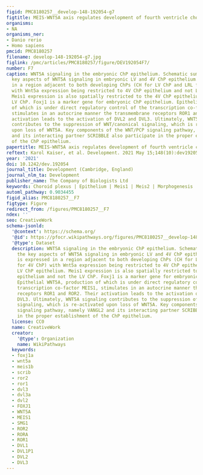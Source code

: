 ```yaml
---
figid: PMC8180257__develop-148-192054-g7
figtitle: MEIS-WNT5A axis regulates development of fourth ventricle choroid plexus
organisms:
- NA
organisms_ner:
- Danio rerio
- Homo sapiens
pmcid: PMC8180257
filename: develop-148-192054-g7.jpg
figlink: /pmc/articles/PMC8180257/figure/DEV192054F7/
number: F7
caption: WNT5A signaling in the embryonic ChP epithelium. Schematic summarizing the
  key aspects of WNT5A signaling in embryonic LV and 4V ChP epithelium. Wnt5a is expressed
  in a region adjacent to both developing ChPs (CH for LV ChP and LRL for 4V ChP)
  with Wnt5a expression being restricted to 4V ChP epithelium and not LV ChP epithelium.
  Meis1 expression is also spatially restricted to the 4V ChP epithelium and not the
  LV ChP. Foxj1 is a marker gene for embryonic ChP epithelium. Epithelial WNT5A, production
  of which is under direct regulatory control of the transcription co-factor MEIS1,
  stimulates in an autocrine manner the transmembrane receptors ROR1 and ROR2. Their
  activation leads to the activation of DVL2 and DVL3. Ultimately, WNT5A signaling
  contributes to the suppression of WNT/canonical signaling, which is re-activated
  upon loss of WNT5A. Key components of the WNT/PCP signaling pathway, namely VANGL2
  and its interacting partner SCRIBBLE also participate in the proper establishment
  of the ChP epithelium.
papertitle: MEIS-WNT5A axis regulates development of fourth ventricle choroid plexus.
reftext: Karol Kaiser, et al. Development. 2021 May 15;148(10):dev192054.
year: '2021'
doi: 10.1242/dev.192054
journal_title: Development (Cambridge, England)
journal_nlm_ta: Development
publisher_name: The Company of Biologists Ltd
keywords: Choroid plexus | Epithelium | Meis1 | Meis2 | Morphogenesis | WNT5a
automl_pathway: 0.9034455
figid_alias: PMC8180257__F7
figtype: Figure
redirect_from: /figures/PMC8180257__F7
ndex: ''
seo: CreativeWork
schema-jsonld:
  '@context': https://schema.org/
  '@id': https://pfocr.wikipathways.org/figures/PMC8180257__develop-148-192054-g7.html
  '@type': Dataset
  description: WNT5A signaling in the embryonic ChP epithelium. Schematic summarizing
    the key aspects of WNT5A signaling in embryonic LV and 4V ChP epithelium. Wnt5a
    is expressed in a region adjacent to both developing ChPs (CH for LV ChP and LRL
    for 4V ChP) with Wnt5a expression being restricted to 4V ChP epithelium and not
    LV ChP epithelium. Meis1 expression is also spatially restricted to the 4V ChP
    epithelium and not the LV ChP. Foxj1 is a marker gene for embryonic ChP epithelium.
    Epithelial WNT5A, production of which is under direct regulatory control of the
    transcription co-factor MEIS1, stimulates in an autocrine manner the transmembrane
    receptors ROR1 and ROR2. Their activation leads to the activation of DVL2 and
    DVL3. Ultimately, WNT5A signaling contributes to the suppression of WNT/canonical
    signaling, which is re-activated upon loss of WNT5A. Key components of the WNT/PCP
    signaling pathway, namely VANGL2 and its interacting partner SCRIBBLE also participate
    in the proper establishment of the ChP epithelium.
  license: CC0
  name: CreativeWork
  creator:
    '@type': Organization
    name: WikiPathways
  keywords:
  - foxj1a
  - wnt5a
  - meis1b
  - scrib
  - ror2
  - ror1
  - dvl3
  - dvl3a
  - dvl2
  - FOXJ1
  - WNT5A
  - MEIS1
  - SMG1
  - ROR2
  - RORA
  - ROR1
  - DVL1
  - DVL1P1
  - DVL2
  - DVL3
---
```

